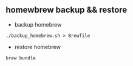 ## homewbrew backup && restore ##

* backup homebrew

````
./backup_homebrew.sh > Brewfile
````

* restore homebrew

````
brew bundle
````
